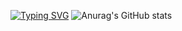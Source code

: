 [![Typing SVG](https://readme-typing-svg.herokuapp.com?color=%green&lines=Любишь+сидеть+в+интернете?+)](https://git.io/typing-svg)
![Anurag's GitHub stats](https://github-readme-stats.vercel.app/api?username=MrZyablik&show_icons=true&theme=merko)
